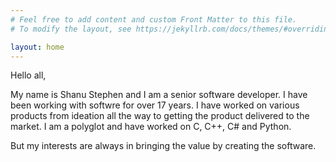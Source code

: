 ```yaml
---
# Feel free to add content and custom Front Matter to this file.
# To modify the layout, see https://jekyllrb.com/docs/themes/#overriding-theme-defaults

layout: home
---
```

Hello all,

My name is Shanu Stephen and I am a senior software developer. I have been working with softwre for over 17 years. 
I have worked on various products from ideation all the way to getting the product delivered to the market.
I am a polyglot and have worked on C, C++, C# and Python.

But my interests are always in bringing the value by creating the software.
